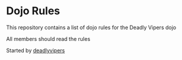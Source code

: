 Dojo Rules
==========

This repository contains a list of dojo rules for the Deadly Vipers dojo

All members should read the rules

Started by [deadlyvipers](https://github.com/deadlyvipers)
